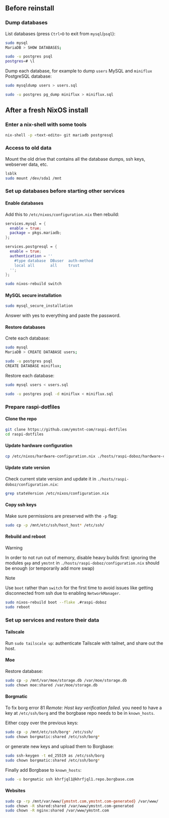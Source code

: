 ## Before reinstall

### Dump databases

List databases (press `Ctrl+D` to exit from `mysql`/`psql`):

```sh
sudo mysql
MariaDB > SHOW DATABASES;

sudo -u postgres psql
postgres=# \l
```

Dump each database, for example to dump `users` MySQL and `miniflux` PostgreSQL database:

```sh
sudo mysqldump users > users.sql

sudo -u postgres pg_dump miniflux > miniflux.sql
```

## After a fresh NixOS install

### Enter a nix-shell with some tools

```sh
nix-shell -p <text-edito> git mariadb postgresql
```

### Access to old data

Mount the old drive that contains all the database dumps, ssh keys, webserver data, etc.

```sh
lsblk
sudo mount /dev/sda1 /mnt
```

### Set up databases before starting other services

#### Enable databases

Add this to `/etc/nixos/configuration.nix` then rebuild:

```nix
services.mysql = {
  enable = true;
  package = pkgs.mariadb;
};

services.postgresql = {
  enable = true;
  authentication = ''
    #type database  DBuser  auth-method
    local all       all     trust
  '';
};
```

```sh
sudo nixos-rebuild switch
```

#### MySQL secure installation

```sh
sudo mysql_secure_installation
```

Answer with yes to everything and paste the password.

#### Restore databases

Crete each database:

```sh
sudo mysql
MariaDB > CREATE DATABASE users;

sudo -u postgres psql
CREATE DATABASE miniflux;
```

Restore each database:

```sh
sudo mysql users < users.sql

sudo -u postgres psql -d miniflux < miniflux.sql
```

### Prepare raspi-dotfiles

#### Clone the repo

```sh
git clone https://github.com/ymstnt-com/raspi-dotfiles
cd raspi-dotfiles
```

#### Update hardware configuration

```sh
cp /etc/nixos/hardware-configuration.nix ./hosts/raspi-doboz/hardware-configuration.nix
```

#### Update state version

Check current state version and update it in `./hosts/raspi-doboz/configuration.nix`:

```sh
grep stateVersion /etc/nixos/configuration.nix
```

#### Copy ssh keys

Make sure permissions are preserved with the `-p` flag:

```sh
sudo cp -p /mnt/etc/ssh/host_host* /etc/ssh/
```

#### Rebuild and reboot

> [!WARNING]
> In order to not run out of memory, disable heavy builds first: ignoring the modules `gep` and `ymstnt` in `./hosts/raspi-doboz/configuration.nix` should be enough (or temporarily add more swap)

> [!NOTE]
> Use `boot` rather than `switch` for the first time to avoid issues like getting disconnected from ssh due to enabling `NetworkManager`.

```sh
sudo nixos-rebuild boot --flake .#raspi-doboz
sudo reboot
```

### Set up services and restore their data

#### Tailscale

Run `sudo tailscale up`: authenticate Tailscale with tailnet, and share out the host.

#### Moe

Restore database:

```sh
sudo cp -p /mnt/var/moe/storage.db /var/moe/storage.db
sudo chown moe:shared /var/moe/storage.db
```

#### Borgmatic

To fix borg error 81 _Remote: Host key verification failed._ you need to have a key at `/etc/ssh/borg` and the borgbase repo needs to be in `known_hosts`.

Either copy over the previous keys:

```sh
sudo cp -p /mnt/etc/ssh/borg* /etc/ssh/
sudo chown borgmatic:shared /etc/ssh/borg*
```

or generate new keys and upload them to Borgbase:

```sh
sudo ssh-keygen -t ed_25519 as /etc/ssh/borg
sudo chown borgmatic:shared /etc/ssh/borg*
```

Finally add Borgbase to `known_hosts`:

```sh
sudo -u borgmatic ssh khrfjql1@khrfjql1.repo.borgbase.com
```

#### Websites

```sh
sudo cp -rp /mnt/var/www/{ymstnt.com,ymstnt.com-generated} /var/www/
sudo chown -R shared:shared /var/www/ymstnt.com-generated
sudo chown -R nginx:shared /var/www/ymstnt.com
```
